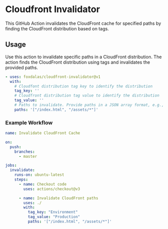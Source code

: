 # Cloudfront Invalidator

This GitHub Action invalidates the CloudFront cache for specified paths by finding the CloudFront distribution based on tags.

## Usage

Use this action to invalidate specific paths in a CloudFront distribution. The action finds the CloudFront distribution using tags and invalidates the provided paths.

```yaml
- uses: foxdalas/cloudfront-invalidator@v1
  with:
    # Cloudfont distribution tag key to identify the distribution
    tag_key: ''
    # Cloudfront distribution tag value to identify the distribution
    tag_value: ''
    # Paths to invalidate. Provide paths in a JSON array format, e.g., '["/path1", "/path2"]'. Paths must start with a '/'
    paths: '["/index.html", "/assets/*"]'
```

### Example Workflow

```yaml
name: Invalidate CloudFront Cache

on:
  push:
    branches:
      - master

jobs:
  invalidate:
    runs-on: ubuntu-latest
    steps:
      - name: Checkout code
        uses: actions/checkout@v3

      - name: Invalidate CloudFront paths
        uses: ./
        with:
          tag_key: "Environment"
          tag_value: "Production"
          paths: '["/index.html", "/assets/*"]'
```
